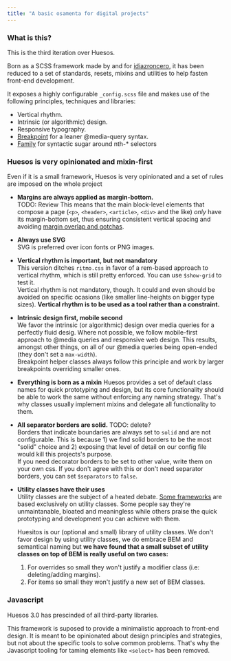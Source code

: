 ```yaml
---
title: "A basic osamenta for digital projects"
---
```


### What is this?

This is the third iteration over Huesos.

Born as a SCSS framework made by and for [idiazroncero](http://idiazroncero.com), it has been reduced to a set of standards, resets, mixins and utilities to help fasten front-end development.

It exposes a highly configurable `_config.scss` file and makes use of the following principles, techniques and libraries:

- Vertical rhythm.
- Intrinsic (or algorithmic) design.
- Responsive typography.
- [Breakpoint](http://breakpoint-sass.com/) for a leaner @media-query syntax.
- [Family](https://lukyvj.github.io/family.scss/) for syntactic sugar around nth-* selectors

### Huesos is very opinionated and mixin-first

Even if it is a small framework, Huesos is very opinionated and a set of rules are imposed on the whole project 

- __Margins are always applied as margin-bottom.__  
  TODO: Review
  This means that the main block-level elements that compose a page (`<p>`, `<header>`, `<article>`, `<div>` and the like) *only* have its margin-bottom set, thus ensuring consistent vertical spacing and avoiding [margin overlap and gotchas](https://www.smashingmagazine.com/2019/07/margins-in-css/).


- __Always use SVG__  
  SVG is preferred over icon fonts or PNG images.

- __Vertical rhythm is important, but not mandatory__  
  This version ditches `ritmo.css` in favor of a rem-based approach to vertical rhythm, which is still pretty enforced. You can use `$show-grid` to test it.  
  Vertical rhythm is not mandatory, though. It could and even should be avoided on specific ocasions (like smaller line-heights on bigger type sizes). __Vertical rhythm is to be used as a tool rather than a constraint.__

- __Intrinsic design first, mobile second__  
  We favor the intrinsic (or algorithmic) design over media queries for a perfectly fluid desig. Where not possible, we follow mobile-first approach to @media queries and responsive web design. This results, amongst other things, on all of our @media queries being open-ended (they don't set a `max-width`).  
  Breakpoint helper classes always follow this principle and work by larger breakpoints overriding smaller ones.

- __Everything is born as a mixin__
  Huesos provides a set of default class names for quick prototyping and design, but its core functionality should be able to work the same without enforcing any naming strategy. That's why classes usually implement mixins and delegate all functionality to them.

- __All separator borders are solid.__
  TODO: delete?  
  Borders that indicate boundaries are always set to `solid` and are not configurable. This is because 1) we find solid borders to be the most "solid" choice and 2) exposing that level of detail on our config file would kill this projects's purpose.  
  If you need decorator borders to be set to other value, write them on your own css. If you don't agree with this or don't need separator borders, you can set `$separators` to `false`.

- __Utility classes have their uses__  
  Utility classes are the subject of a heated debate. [Some frameworks](https://tachyons.io/) are based exclusively on utility classes. Some people say they're unmaintanable, bloated and meaningless while others praise the quick prototyping and development you can achieve with them.

  Huesitos is our (optional and small) library of utility classes. We don't favor design by using utility classes, we do embrace BEM and semantical naming but __we have found that a small subset of utility classes on top of BEM is really useful on two cases:__

  1. For overrides so small they won't justify a modifier class (i.e: deleting/adding margins).
  2. For items so small they won't justify a new set of BEM classes.



### Javascript

Huesos 3.0 has prescinded of all third-party libraries. 

This framework is suposed to provide a minimalistic approach to front-end design. It is meant to be opinionated about design principles and strategies, but not about the specific tools to solve common problems. That's why the Javascript tooling for taming elements like `<select>` has been removed.
